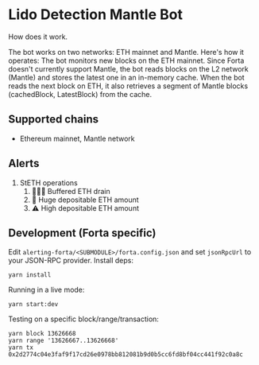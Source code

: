 # Lido Detection Mantle Bot

How does it work.

The bot works on two networks: ETH mainnet and Mantle.
Here's how it operates: The bot monitors new blocks on the ETH mainnet.
Since Forta doesn't currently support Mantle, the bot reads blocks on the L2 network (Mantle) and stores the latest one
in an in-memory cache.
When the bot reads the next block on ETH, it also retrieves a segment of Mantle blocks (cachedBlock, LatestBlock) from
the cache.

## Supported chains

- Ethereum mainnet, Mantle network

## Alerts

1. StETH operations
    1. 🚨🚨🚨 Buffered ETH drain
    2. 🚨 Huge depositable ETH amount
    3. ⚠️ High depositable ETH amount

## Development (Forta specific)

Edit `alerting-forta/<SUBMODULE>/forta.config.json` and set `jsonRpcUrl` to your JSON-RPC provider. Install deps:

```
yarn install
```

Running in a live mode:

```
yarn start:dev
```

Testing on a specific block/range/transaction:

```
yarn block 13626668
yarn range '13626667..13626668'
yarn tx 0x2d2774c04e3faf9f17cd26e0978bb812081b9d0b5cc6fd8bf04cc441f92c0a8c
```
